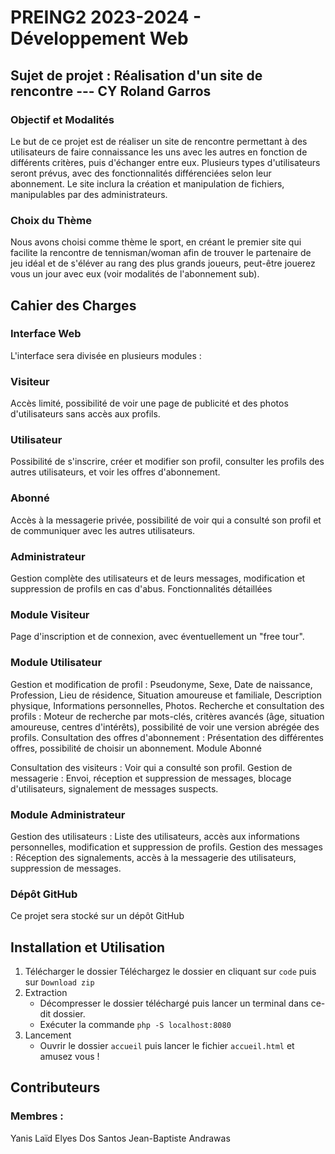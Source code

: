 # PREING2 2023-2024 - Développement Web
## Sujet de projet : Réalisation d'un site de rencontre --- CY Roland Garros


### Objectif et Modalités

Le but de ce projet est de réaliser un site de rencontre permettant à des utilisateurs de faire connaissance les uns avec les autres en fonction de différents critères, puis d'échanger entre eux. Plusieurs types d'utilisateurs seront prévus, avec des fonctionnalités différenciées selon leur abonnement. Le site inclura la création et manipulation de fichiers, manipulables par des administrateurs.

### Choix du Thème
Nous avons choisi comme thème le sport, en créant le premier site qui facilite la rencontre de tennisman/woman afin de trouver le partenaire de jeu idéal et de s'éléver au rang des plus grands joueurs, peut-être jouerez vous un jour avec eux (voir modalités de l'abonnement sub).

## Cahier des Charges
### Interface Web
L'interface sera divisée en plusieurs modules :

### Visiteur
Accès limité, possibilité de voir une page de publicité et des photos d'utilisateurs sans accès aux profils.
### Utilisateur
Possibilité de s'inscrire, créer et modifier son profil, consulter les profils des autres utilisateurs, et voir les offres d'abonnement.
### Abonné
Accès à la messagerie privée, possibilité de voir qui a consulté son profil et de communiquer avec les autres utilisateurs.
### Administrateur
Gestion complète des utilisateurs et de leurs messages, modification et suppression de profils en cas d'abus.
Fonctionnalités détaillées

### Module Visiteur
Page d'inscription et de connexion, avec éventuellement un "free tour".

### Module Utilisateur

Gestion et modification de profil : Pseudonyme, Sexe, Date de naissance, Profession, Lieu de résidence, Situation amoureuse et familiale, Description physique, Informations personnelles, Photos.
Recherche et consultation des profils : Moteur de recherche par mots-clés, critères avancés (âge, situation amoureuse, centres d'intérêts), possibilité de voir une version abrégée des profils.
Consultation des offres d'abonnement : Présentation des différentes offres, possibilité de choisir un abonnement.
Module Abonné

Consultation des visiteurs : Voir qui a consulté son profil.
Gestion de messagerie : Envoi, réception et suppression de messages, blocage d'utilisateurs, signalement de messages suspects.

### Module Administrateur

Gestion des utilisateurs : Liste des utilisateurs, accès aux informations personnelles, modification et suppression de profils.
Gestion des messages : Réception des signalements, accès à la messagerie des utilisateurs, suppression de messages.

### Dépôt GitHub
Ce projet sera stocké sur un dépôt GitHub

## Installation et Utilisation

1. Télécharger le dossier
   Téléchargez le dossier en cliquant sur `code` puis sur `Download zip`
2. Extraction
   * Décompresser le dossier téléchargé puis lancer un terminal dans ce-dit dossier.
   * Exécuter la commande `php -S localhost:8080`
3. Lancement
   * Ouvrir le dossier `accueil` puis lancer le fichier `accueil.html` et amusez vous !
## Contributeurs
### Membres :
Yanis Laïd
Elyes Dos Santos
Jean-Baptiste Andrawas
